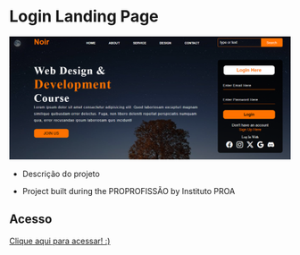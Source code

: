 # Login Landing Page

 ![preview](preview.png)
 
 - Descrição do projeto 

 - Project built during the PROPROFISSÃO by Instituto PROA

## Acesso
 [Clique aqui para acessar! :)](https://guirl-dev.github.io/Login-Landing-Page/)
